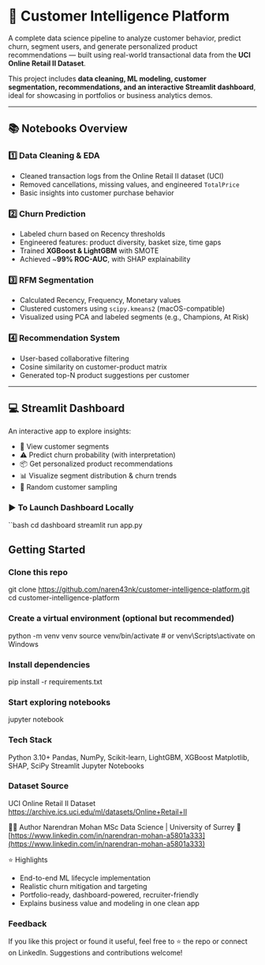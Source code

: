 # 🧠 Customer Intelligence Platform

A complete data science pipeline to analyze customer behavior, predict churn, segment users, and generate personalized product recommendations — built using real-world transactional data from the **UCI Online Retail II Dataset**.

This project includes **data cleaning, ML modeling, customer segmentation, recommendations, and an interactive Streamlit dashboard**, ideal for showcasing in portfolios or business analytics demos.

---

## 📚 Notebooks Overview

### 1️⃣ Data Cleaning & EDA
- Cleaned transaction logs from the Online Retail II dataset (UCI)
- Removed cancellations, missing values, and engineered `TotalPrice`
- Basic insights into customer purchase behavior

### 2️⃣ Churn Prediction
- Labeled churn based on Recency thresholds
- Engineered features: product diversity, basket size, time gaps
- Trained **XGBoost & LightGBM** with SMOTE
- Achieved ~**99% ROC-AUC**, with SHAP explainability

### 3️⃣ RFM Segmentation
- Calculated Recency, Frequency, Monetary values
- Clustered customers using `scipy.kmeans2` (macOS-compatible)
- Visualized using PCA and labeled segments (e.g., Champions, At Risk)

### 4️⃣ Recommendation System
- User-based collaborative filtering
- Cosine similarity on customer-product matrix
- Generated top-N product suggestions per customer

---

## 💻 Streamlit Dashboard

An interactive app to explore insights:

- 🎯 View customer segments
- ⚠️ Predict churn probability (with interpretation)
- 📦 Get personalized product recommendations
- 📊 Visualize segment distribution & churn trends
- 🎲 Random customer sampling

### ▶️ To Launch Dashboard Locally

``bash
cd dashboard
streamlit run app.py


## Getting Started

### Clone this repo
git clone https://github.com/naren43nk/customer-intelligence-platform.git
cd customer-intelligence-platform

### Create a virtual environment (optional but recommended)
python -m venv venv
source venv/bin/activate  # or venv\Scripts\activate on Windows

### Install dependencies
pip install -r requirements.txt

### Start exploring notebooks
jupyter notebook


### Tech Stack
Python 3.10+
Pandas, NumPy, Scikit-learn, LightGBM, XGBoost
Matplotlib, SHAP, SciPy
Streamlit
Jupyter Notebooks

### Dataset Source
UCI Online Retail II Dataset
https://archive.ics.uci.edu/ml/datasets/Online+Retail+II

👨‍💻 Author
Narendran Mohan
MSc Data Science | University of Surrey
🔗 [https://www.linkedin.com/in/narendran-mohan-a5801a333](https://www.linkedin.com/in/narendran-mohan-a5801a333)

⭐ Highlights
* End-to-end ML lifecycle implementation
* Realistic churn mitigation and targeting
* Portfolio-ready, dashboard-powered, recruiter-friendly
* Explains business value and modeling in one clean app

### Feedback
If you like this project or found it useful, feel free to ⭐ the repo or connect on LinkedIn. Suggestions and contributions welcome!
